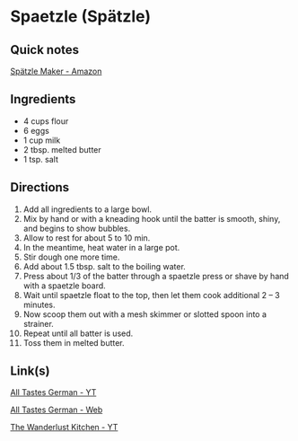 # Spaetzle (Spätzle)

## Quick notes 
[Spätzle Maker - Amazon](https://www.amazon.com/Premium-Stainless-Spaetzle-Comfort-Traditional/dp/B07KN4WJT1/)

## Ingredients
+ 4 cups flour
+ 6 eggs
+ 1 cup milk
+ 2 tbsp. melted butter
+ 1 tsp. salt


## Directions
1. Add all ingredients to a large bowl.
1. Mix by hand or with a kneading hook until the batter is smooth, shiny, and begins to show bubbles.
1. Allow to rest for about 5 to 10 min.
1. In the meantime, heat water in a large pot.
1. Stir dough one more time.
1. Add about 1.5 tbsp. salt to the boiling water.
1. Press about 1/3 of the batter through a spaetzle press or shave by hand with a spaetzle board.
1. Wait until spaetzle float to the top, then let them cook additional 2 – 3 minutes.
1. Now scoop them out with a mesh skimmer or slotted spoon into a strainer.
1. Repeat until all batter is used.
1. Toss them in melted butter.


## Link(s)
[All Tastes German - YT](https://www.youtube.com/watch?v=oCO2W2qkMSc)

[All Tastes German - Web](https://alltastesgerman.com/german-noodles-authentic/)

[The Wanderlust Kitchen - YT](https://www.youtube.com/watch?v=01nW7XJEwgE)
